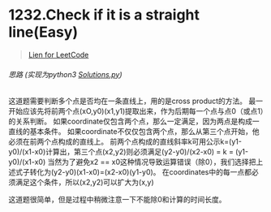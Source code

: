 # 1232.Check if it is a straight line(Easy)

> [Lien for LeetCode](https://leetcode.com/problems/check-if-it-is-a-straight-line/)

###### 思路 (实现为python3  [Solutions.py](https://github.com/odcowl/LeetCode/blob/master/1232_Check_If_It_Is/Solutions.py))
这道题需要判断多个点是否均在一条直线上，用的是cross product的方法。
最一开始应该先将前两个点(xO,y0)(x1,y1)提取出来，作为后期每一个点与点0（或点1）的关系判断。
如果coordinate仅包含两个点，那么一定满足，因为两点是构成一直线的基本条件。
如果coordinate不仅仅包含两个点，那么从第三个点开始，他必须在前两个点构成的直线上。
前两个点构成的直线斜率k可用公示k=(y1-y0)/(x1-x0)计算出，第三个点(x2,y2)则必须满足(y2-y0)/(x2-x0) = k = (y1-y0)/(x1-x0)
当然为了避免x2 == x0这种情况导致运算错误（除0），我们选择把上述式子转化为(y2-y0)(x1-x0)=(x2-x0)(y1-y0)。
在coordinates中的每一点都必须满足这个条件，所以(x2,y2)可以扩大为(x,y)

这道题很简单，但是过程中稍微注意一下不能除0和计算的时间长度。
